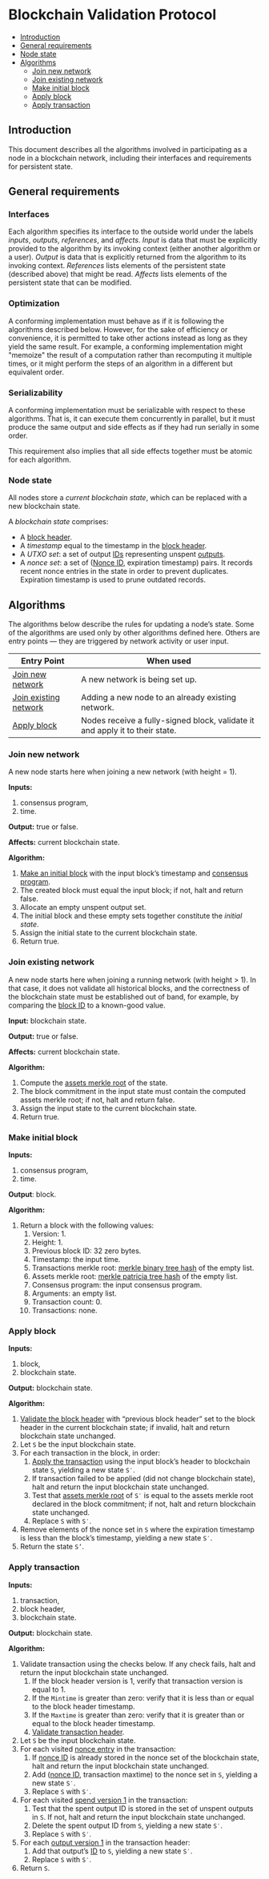 # Blockchain Validation Protocol

* [Introduction](#introduction)
* [General requirements](#general-requirements)
* [Node state](#node-state)
* [Algorithms](#algorithms)
  * [Join new network](#join-new-network)
  * [Join existing network](#join-existing-network)
  * [Make initial block](#make-initial-block)
  * [Apply block](#apply-block)
  * [Apply transaction](#apply-transaction)


## Introduction

This document describes all the algorithms involved in participating as a node in a blockchain network, including their interfaces and requirements for persistent state.

## General requirements

### Interfaces

Each algorithm specifies its interface to the outside world under the labels *inputs*, *outputs*, *references*, and *affects*. *Input* is data that must be explicitly provided to the algorithm by its invoking context (either another algorithm or a user). *Output* is data that is explicitly returned from the algorithm to its invoking context. *References* lists elements of the persistent state (described above) that might be read. *Affects* lists elements of the persistent state that can be modified.

### Optimization

A conforming implementation must behave as if it is following the algorithms described below. However, for the sake of efficiency or convenience, it is permitted to take other actions instead as long as they yield the same result. For example, a conforming implementation might "memoize" the result of a computation rather than recomputing it multiple times, or it might perform the steps of an algorithm in a different but equivalent order.

### Serializability

A conforming implementation must be serializable with respect to these algorithms. That is, it can execute them concurrently in parallel, but it must produce the same output and side effects as if they had run serially in some order.

This requirement also implies that all side effects together must be atomic for each algorithm.

### Node state

All nodes store a *current blockchain state*, which can be replaced with a new blockchain state.

A *blockchain state* comprises:

* A [block header](blockchain.md#block-header).
* A *timestamp* equal to the timestamp in the [block header](blockchain.md#block-header).
* A *UTXO set*: a set of output [IDs](blockchain.md#entry-id) representing unspent [outputs](blockchain.md#output-1).
* A *nonce set*: a set of ([Nonce ID](blockchain.md#nonce), expiration timestamp) pairs. It records recent nonce entries in the state in order to prevent duplicates. Expiration timestamp is used to prune outdated records.


## Algorithms

The algorithms below describe the rules for updating a node’s state. Some of the algorithms are used only by other algorithms defined here. Others are entry points — they are triggered by network activity or user input.

Entry Point                                              | When used
---------------------------------------------------------|----------------------------------
[Join new network](#join-new-network)                    | A new network is being set up.
[Join existing network](#join-existing-network)          | Adding a new node to an already existing network.
[Apply block](#apply-block)                              | Nodes receive a fully-signed block, validate it and apply it to their state.



### Join new network

A new node starts here when joining a new network (with height = 1).

**Inputs:**

1. consensus program,
2. time.

**Output:** true or false.

**Affects:** current blockchain state.

**Algorithm:**

1. [Make an initial block](#make-initial-block) with the input block’s timestamp and [consensus program](blockchain.md#block-header).
2. The created block must equal the input block; if not, halt and return false.
3. Allocate an empty unspent output set.
4. The initial block and these empty sets together constitute the *initial state*.
5. Assign the initial state to the current blockchain state.
6. Return true.


### Join existing network

A new node starts here when joining a running network (with height > 1). In that case, it does not validate all historical blocks, and the correctness of the blockchain state must be established out of band, for example, by comparing the [block ID](blockchain.md#block-id) to a known-good value.

**Input:** blockchain state.

**Output:** true or false.

**Affects:** current blockchain state.

**Algorithm:**

1. Compute the [assets merkle root](blockchain.md#assets-merkle-root) of the state.
2. The block commitment in the input state must contain the computed assets merkle root; if not, halt and return false.
3. Assign the input state to the current blockchain state.
4. Return true.


### Make initial block

**Inputs:**

1. consensus program,
2. time.

**Output**: block.

**Algorithm:**

1. Return a block with the following values:
    1. Version: 1.
    2. Height: 1.
    3. Previous block ID: 32 zero bytes.
    4. Timestamp: the input time.
    5. Transactions merkle root: [merkle binary tree hash](blockchain.md#merkle-binary-tree) of the empty list.
    6. Assets merkle root: [merkle patricia tree hash](blockchain.md#merkle-patricia-tree) of the empty list.
    7. Consensus program: the input consensus program.
    8. Arguments: an empty list.
    9. Transaction count: 0.
    10. Transactions: none.


### Apply block

**Inputs:**

1. block,
2. blockchain state.

**Output:** blockchain state.

**Algorithm:**

1. [Validate the block header](blockchain.md#block-header-validation) with “previous block header” set to the block header in the current blockchain state; if invalid, halt and return blockchain state unchanged.
2. Let `S` be the input blockchain state.
3. For each transaction in the block, in order:
    1. [Apply the transaction](#apply-transaction) using the input block’s header to blockchain state `S`, yielding a new state `S′`.
    2. If transaction failed to be applied (did not change blockchain state), halt and return the input blockchain state unchanged.
    3. Test that [assets merkle root](blockchain.md#assets-merkle-root) of `S′` is equal to the assets merkle root declared in the block commitment; if not, halt and return blockchain state unchanged.
    4. Replace `S` with `S′`.
4. Remove elements of the nonce set in `S` where the expiration timestamp is less than the block’s timestamp, yielding a new state `S′`.
5. Return the state `S’`.


### Apply transaction

**Inputs:**

1. transaction,
2. block header,
3. blockchain state.

**Output:** blockchain state.

**Algorithm:**

1. Validate transaction using the checks below. If any check fails, halt and return the input blockchain state unchanged.
    1. If the block header version is 1, verify that transaction version is equal to 1.
    2. If the `Mintime` is greater than zero: verify that it is less than or equal to the block header timestamp.
    3. If the `Maxtime` is greater than zero: verify that it is greater than or equal to the block header timestamp.
    4. [Validate transaction header](blockchain.md#transaction-header-validation).
2. Let `S` be the input blockchain state.
3. For each visited [nonce entry](blockchain.md#nonce) in the transaction:
    1. If [nonce ID](blockchain.md#entry-id) is already stored in the nonce set of the blockchain state, halt and return the input blockchain state unchanged.
    2. Add ([nonce ID](blockchain.md#entry-id), transaction maxtime) to the nonce set in `S`, yielding a new state `S′`.
    3. Replace `S` with `S′`.
4. For each visited [spend version 1](blockchain.md#spend-1) in the transaction:
    1. Test that the spent output ID is stored in the set of unspent outputs in `S`. If not, halt and return the input blockchain state unchanged.
    2. Delete the spent output ID from `S`, yielding a new state `S′`.
    3. Replace `S` with `S′`.
5. For each [output version 1](blockchain.md#output-1) in the transaction header:
    1. Add that output’s [ID](blockchain.md#entry-id) to `S`, yielding a new state `S′`.
    2. Replace `S` with `S′`.
6. Return `S`.


